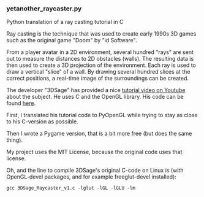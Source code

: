 ### yetanother_raycaster.py
Python translation of a ray casting tutorial in C

Ray casting is the technique that was used to create early 1990s 3D games such as the original game "Doom" by "id Software".

From a player avatar in a 2D environment, several hundred "rays" are sent out to measure the distances to 2D obstacles (walls).
The resulting data is then used to create a 3D projection of the environment. Each ray is used to draw a vertical "slice" of a wall. By drawing several hundred slices at the correct positions, a real-time image of the surroundings can be created.

The developer "3DSage" has provided a nice [tutorial video on Youtube](https://www.youtube.com/watch?v=gYRrGTC7GtA) about the subject.
He uses C and the OpenGL library. His code can be found [here](https://github.com/3DSage/OpenGL-Raycaster_v1).

First, I translated his tutorial code to PyOpenGL while trying to stay as close to his C-version as possible.

Then I wrote a Pygame version, that is a bit more free (but does the same thing).

My project uses the MIT License, because the original code uses that license.

Oh, and the line to compile 3DSage's original C-code on Linux is (with OpenGL-devel packages, and for example freeglut-devel installed):

    gcc 3DSage_Raycaster_v1.c -lglut -lGL -lGLU -lm
